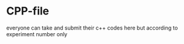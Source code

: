 # CPP-file
everyone can take and submit their c++ codes here but according to experiment number only
